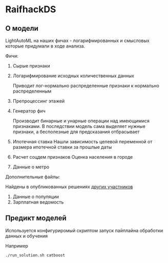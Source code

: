 # RaifhackDS

## О модели

LightAutoML на наших фичах - логарифмированных и смысловых которые придумали в 
ходе анализа.

Фичи:
1. Сырые признаки
1. Логарифмирование исходных количественных данных
    
    Приводит лог-нормально распределенные признаки к нормально распределенным
2. Препроцессинг этажей
3. Генератор фич 
   
    Производит бинарные и унарные операции над имеющимися признаками. 
    В последствии модель сама выделяет нужные признаки, а бесполезные для 
    предсказания отбрасывает
4. Ипотечная ставка
    Нашли зависимость целевой переменной от размера ипотечной ставки за прошлые даты
1. Расчет соцдем признаков
    Оценка населения в городе
1. Данные о метро


Дополнительные файлы: 

Найдены в опубликованных решениях [других участников](https://github.com/poteminr/raifhack)

1. Данные о популяции
2. Зарплатная ведомость

## Предикт моделей 

Используется конфигуриромый скриптом запуск пайплайна обработки данных и обучения

Например

`./run_solution.sh catboost`
